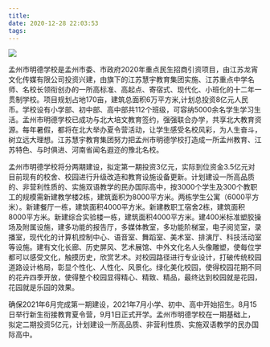 ```yaml
---
title: 
date: 2020-12-28 22:03:53
tags:
---
```

![](/images/main.jpeg)

孟州市明德学校是孟州市委、市政府2020年重点民生招商引资项目，由江苏龙宵文化传媒有限公司投资兴建，由旗下的江苏慧宇教育集团实施、江苏重点中学名师、名校长领衔创办的一所高标准、高起点、寄宿式、现代化、小班化的十二年一贯制学校。项目规划占地170亩，建筑总面积6万平方米,计划总投资8亿元人民币。学校设有小学部、初中部、高中部共112个班级，可容纳5000余名学生学习生活。孟州市明德学校已成功与北大培文教育签约，强强联合办学，共享北大教育资源。每年暑假，都将在北大举办夏令营活动，让学生感受名校风彩，为人生奋斗，树立远大理想。江苏慧宇教育集团努力把孟州市明德学校打造成一所孟州教育、江苏特色、与时俱进、河南省闻名遐迩的豫北名校。

孟州市明德学校将分两期建设，拟定第一期投资3亿元，实际到位资金3.5亿元对目前现有的校舍、校园进行升级改造和教育设施设备更新。计划建设一所高品质的、非营利性质的、实施双语教学的民办国际高中，按3000个学生及300个教职工的规模需新建教学楼2栋，建筑面积为8000平方米。两栋学生公寓（6000平方米）。新建餐厅一栋，建筑面积4000平方米。新建教职工宿舍2栋，建筑面积8000平方米。新建综合实验楼一栋，建筑面积4000平方米。建400米标准塑胶操场及附属设施，建多功能的报告厅，多媒体教室，多功能阶梯室，电子阅览室，录播室，现代化的计算机控制中心、语音室、舞蹈室、美术室、排演厅、科技活动室等设施。建有文化长廊、历史屏风、艺术展馆、中外文化名人头像雕塑，使每位学都可以感受文化，触摸历史，欣赏艺术。对校园路径进行专业设计，打破传统校园道路设计格局，彰显个性化、人性化、风景化。绿化美化校园，使得校园花期不同的花卉四季开放，使得整个校园显得精心、精致、精品，最终达到校园就是花园，花园就是乐园的效果。

确保2021年6月完成第一期建设，2021年7月小学、初中、高中开始招生。8月15日举行新生衔接教育夏令营，9月1日正式开学。孟州市明德学校在一期基础上，拟定二期投资5亿元，计划建设一所高品质、非营利性质、实施双语教学的民办国际高中。
